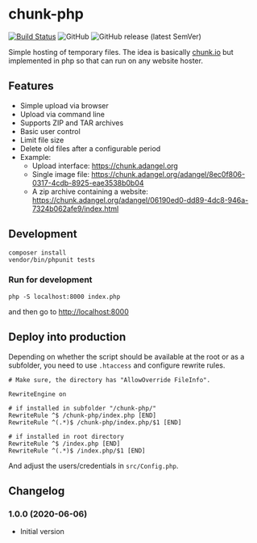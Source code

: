 # chunk-php

[![Build Status](https://travis-ci.com/adangel/chunk-php.svg?branch=master)](https://travis-ci.com/adangel/chunk-php)
![GitHub](https://img.shields.io/github/license/adangel/chunk-php)
![GitHub release (latest SemVer)](https://img.shields.io/github/v/release/adangel/chunk-php)


Simple hosting of temporary files. The idea is basically [chunk.io](https://chunk.io/) but implemented
in php so that can run on any website hoster.

## Features

*   Simple upload via browser
*   Upload via command line
*   Supports ZIP and TAR archives
*   Basic user control
*   Limit file size
*   Delete old files after a configurable period
*   Example:
    * Upload interface: <https://chunk.adangel.org>
    * Single image file: <https://chunk.adangel.org/adangel/8ec0f806-0317-4cdb-8925-eae3538b0b04>
    * A zip archive containing a website: <https://chunk.adangel.org/adangel/06190ed0-dd89-4dc8-946a-7324b062afe9/index.html>

## Development

```
composer install
vendor/bin/phpunit tests
```

### Run for development

    php -S localhost:8000 index.php

and then go to <http://localhost:8000>

## Deploy into production

Depending on whether the script should be available at the root
or as a subfolder, you need to use `.htaccess` and configure
rewrite rules.

```
# Make sure, the directory has "AllowOverride FileInfo".

RewriteEngine on

# if installed in subfolder "/chunk-php/"
RewriteRule ^$ /chunk-php/index.php [END]
RewriteRule ^(.*)$ /chunk-php/index.php/$1 [END]

# if installed in root directory
RewriteRule ^$ /index.php [END]
RewriteRule ^(.*)$ /index.php/$1 [END]
```

And adjust the users/credentials in `src/Config.php`.

## Changelog

### 1.0.0 (2020-06-06)
* Initial version
